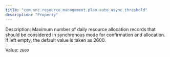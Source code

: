 ```yaml
---
title: "com.snc.resource_management.plan.auto_async_threshold"
description: "Property"
---
```


Description: Maximum number of daily resource allocation records that should be considered in synchronous mode for confirmation and allocation. If left empty, the  default value is taken as 2600.

Value: `2600`